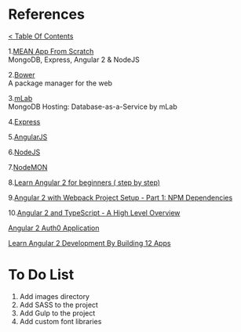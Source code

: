 # References
[< Table Of Contents](../README.md)  

1.[MEAN App From Scratch](https://youtu.be/PFP0oXNNveg)  
   MongoDB, Express, Angular 2 & NodeJS  

2.[Bower](https://bower.io/)  
   A package manager for the web  

3.[mLab](https://mlab.com/)  
   MongoDB Hosting: Database-as-a-Service by mLab  

4.[Express](http://expressjs.com/)  

5.[AngularJS](https://angularjs.org/)  

6.[NodeJS](https://nodejs.org/en/)  

7.[NodeMON](https://github.com/remy/nodemon)  

8.[Learn Angular 2 for beginners ( step by step)](https://www.youtube.com/watch?v=oMgvi-AV-eY)  

9.[Angular 2 with Webpack Project Setup - Part 1: NPM Dependencies](https://youtu.be/HTFZPF6iixA)  

10.[Angular 2 and TypeScript - A High Level Overview](https://www.infoq.com/articles/Angular2-TypeScript-High-Level-Overview)  


[Angular 2 Auth0 Application](https://youtu.be/i_dHFvi1BJc)


[Learn Angular 2 Development By Building 12 Apps](https://www.eduonix.com/courses/Web-Development/learn-angular-2-development-by-building-10-apps)

# To Do List  

1. Add images directory
2. Add SASS to the project  
3. Add Gulp to the project  
4. Add custom font libraries